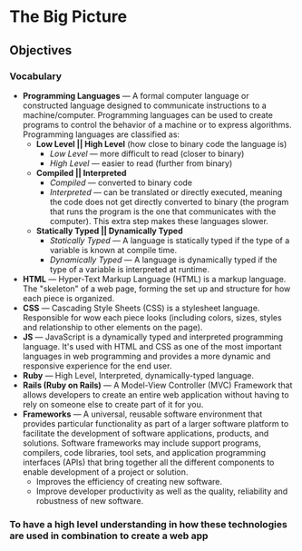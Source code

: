 # The Big Picture

## Objectives
### Vocabulary
  + **Programming Languages** — A formal computer language or constructed language designed to communicate instructions to a machine/computer. Programming languages can be used to create programs to control the behavior of a machine or to express algorithms. Programming languages are classified as: 
    + **Low Level || High Level** (how close to binary code the language is)
      + *Low Level* — more difficult to read (closer to binary)
      + *High Level* — easier to read (further from binary)
    + **Compiled || Interpreted**
      + *Compiled* — converted to binary code
      + *Interpreted* — can be translated or directly executed, meaning the code does not get directly converted to binary (the program that runs the program is the one that communicates with the computer). This extra step makes these languages slower.
    + **Statically Typed || Dynamically Typed**
      + *Statically Typed* — A language is statically typed if the type of a variable is known at compile time.
      + *Dynamically Typed* — A language is dynamically typed if the type of a variable is interpreted at runtime. 
  + **HTML** — Hyper-Text Markup Language (HTML) is a markup language. The "skeleton" of a web page, forming the set up and structure for how each piece is organized.
  + **CSS** — Cascading Style Sheets (CSS) is a stylesheet language. Responsible for wow each piece looks (including colors, sizes, styles and relationship to other elements on the page).
  + **JS** — JavaScript is a dynamically typed and interpreted programming language. It's used with HTML and CSS as one of the most important languages in web programming and provides a more dynamic and responsive experience for the end user.
  + **Ruby** — High Level, Interpreted, dynamically-typed language.  
  + **Rails (Ruby on Rails)** —  A Model-View Controller (MVC) Framework that allows developers to create an entire web application without having to rely on someone else to create part of it for you.
  + **Frameworks** — A universal, reusable software environment that provides particular functionality as part of a larger software platform to facilitate the development of software applications, products, and solutions. Software frameworks may include support programs, compilers, code libraries, tool sets, and application programming interfaces (APIs) that bring together all the different components to enable development of a project or solution.
    + Improves the efficiency of creating new software.
    + Improve developer productivity as well as the quality, reliability and robustness of new software.

### To have a high level understanding in how these technologies are used in combination to create a web app

